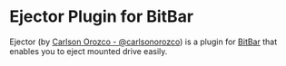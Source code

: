 # Ejector Plugin for BitBar

Ejector (by [Carlson Orozco - @carlsonorozco](https://twitter.com/carlsonorozco)) is a plugin for [BitBar](https://github.com/matryer/bitbar) that enables you to eject mounted drive easily.